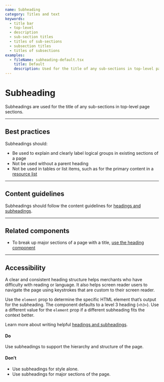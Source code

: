```yaml
---
name: Subheading
category: Titles and text
keywords:
  - title bar
  - top-level
  - description
  - sub-section titles
  - titles of sub-sections
  - subsection titles
  - titles of subsections
examples:
  - fileName: subheading-default.tsx
    title: Default
    description: Used for the title of any sub-sections in top-level page sections.
---
```


# Subheading

Subheadings are used for the title of any sub-sections in top-level page sections.

---

## Best practices

Subheadings should:

- Be used to explain and clearly label logical groups in existing sections of a page
- Not be used without a parent heading
- Not be used in tables or list items, such as for the primary content in a [resource list](https://polaris.shopify.com/components/resource-list)

---

## Content guidelines

Subheadings should follow the content guidelines for [headings and subheadings](https://polaris.shopify.com/content/actionable-language#headings-and-subheadings).

---

## Related components

- To break up major sections of a page with a title, [use the heading component](https://polaris.shopify.com/components/heading)

---

## Accessibility

A clear and consistent heading structure helps merchants who have difficulty with reading or language. It also helps screen reader users to navigate the page using keystrokes that are custom to their screen reader.

Use the `element` prop to determine the specific HTML element that’s output for the subheading. The component defaults to a level 3 heading (`<h3>`). Use a different value for the `element` prop if a different subheading fits the context better.

Learn more about writing helpful [headings and subheadings](https://polaris.shopify.com/content/actionable-language#headings-and-subheadings).

<!-- dodont -->

#### Do

Use subheadings to support the hierarchy and structure of the page.

#### Don’t

- Use subheadings for style alone.
- Use subheadings for major sections of the page.

<!-- end -->
